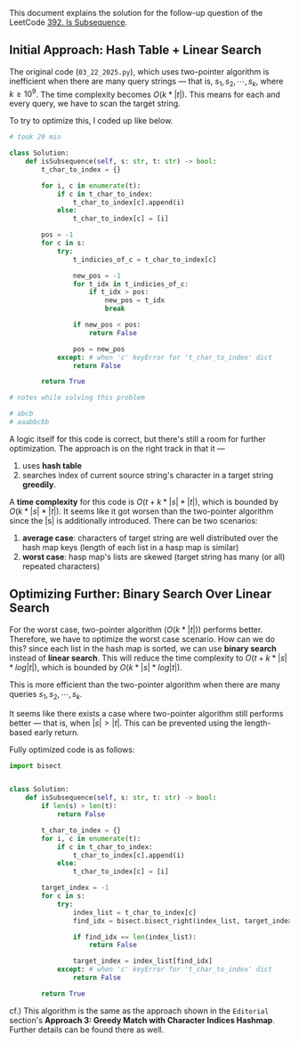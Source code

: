 This document explains the solution for the follow-up question of the LeetCode [392. Is Subsequence](https://leetcode.com/problems/is-subsequence/).

## Initial Approach: Hash Table + Linear Search
The original code (`03_22_2025.py`), which uses two-pointer algorithm is inefficient when there are many query strings — that is, $s_1, s_2, \cdots, s_k$, where $k \geq 10^9$. The time complexity becomes $O(k * |t|)$. This means for each and every query, we have to scan the target string.

To try to optimize this, I coded up like below.
```python
# took 29 min

class Solution:
    def isSubsequence(self, s: str, t: str) -> bool:
        t_char_to_index = {}

        for i, c in enumerate(t):
            if c in t_char_to_index:
                t_char_to_index[c].append(i)
            else:
                t_char_to_index[c] = [i]

        pos = -1
        for c in s:
            try:
                t_indicies_of_c = t_char_to_index[c]

                new_pos = -1
                for t_idx in t_indicies_of_c:
                    if t_idx > pos:
                        new_pos = t_idx
                        break

                if new_pos < pos:
                    return False

                pos = new_pos
            except: # when 'c' keyError for 't_char_to_index' dict
                return False

        return True

# notes while solving this problem

# abcb
# aaabbcbb
```

A logic itself for this code is correct, but there's still a room for further optimization. The approach is on the right track in that it —

1. uses **hash table**
2. searches index of current source string's character in a target string **greedily**.

A **time complexity** for this code is $O(t + k * |s| * |t|)$, which is bounded by $O(k * |s| * |t|)$. It seems like it got worsen than the two-pointer algorithm since the |s| is additionally introduced. There can be two scenarios:

1. **average case**: characters of target string are well distributed over the hash map keys (length of each list in a hasp map is similar)
2. **worst case**: hasp map's lists are skewed (target string has many (or all) repeated characters)


## Optimizing Further: Binary Search Over Linear Search

For the worst case, two-pointer algorithm ($O(k * |t|)$) performs better. Therefore, we have to optimize the worst case scenario. How can we do this? since each list in the hash map is sorted, we can use **binary search** instead of **linear search**. This will reduce the time complexity to $O(t + k * |s| * log |t|)$, which is bounded by $O(k * |s| * log |t|)$.

This is more efficient than the two-pointer algorithm when there are many queries $s_1, s_2, \cdots, s_k$.

It seems like there exists a case where two-pointer algorithm still performs better — that is, when $|s| \gt |t|$. This can be prevented using the length-based early return.

Fully optimized code is as follows:
```python
import bisect


class Solution:
    def isSubsequence(self, s: str, t: str) -> bool:
        if len(s) > len(t):
            return False

        t_char_to_index = {}
        for i, c in enumerate(t):
            if c in t_char_to_index:
                t_char_to_index[c].append(i)
            else:
                t_char_to_index[c] = [i]

        target_index = -1
        for c in s:
            try:
                index_list = t_char_to_index[c]
                find_idx = bisect.bisect_right(index_list, target_index)

                if find_idx == len(index_list):
                    return False

                target_index = index_list[find_idx]
            except: # when 'c' keyError for 't_char_to_index' dict
                return False

        return True
```

cf.) This algorithm is the same as the approach shown in the `Editorial` section's **Approach 3: Greedy Match with Character Indices Hashmap**. Further details can be found there as well.